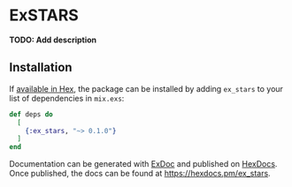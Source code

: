 # ExSTARS

**TODO: Add description**

## Installation

If [available in Hex](https://hex.pm/docs/publish), the package can be installed
by adding `ex_stars` to your list of dependencies in `mix.exs`:

```elixir
def deps do
  [
    {:ex_stars, "~> 0.1.0"}
  ]
end
```

Documentation can be generated with [ExDoc](https://github.com/elixir-lang/ex_doc)
and published on [HexDocs](https://hexdocs.pm). Once published, the docs can
be found at <https://hexdocs.pm/ex_stars>.


